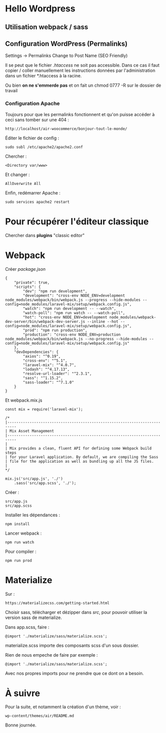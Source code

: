 # Hello Wordpress 

## Utilisation webpack / sass 

## Configuration WordPress (Permalinks)

Settings -> Permalinks 
Change to Post Name (SEO Friendly)

Il se peut que le fichier *.htaccess* ne soit pas accessible. Dans ce cas il faut copier / coller manuellement les instructions données par l'administration dans un fichier *.htaccess à la racine. 

Ou bien **on ne s'emmerde pas** et on fait un chmod 0777 -R sur le dossier de travail 

### Configuration Apache 

Toujours pour que les permalinks fonctionnent et qu'on puisse accéder à ceci sans tomber sur une 404 : 

    http://localhost/air-woocommerce/bonjour-tout-le-monde/

Éditer le fichier de config : 

    sudo subl /etc/apache2/apache2.conf

Chercher :

    <Directory var/www>

Et changer :

    AllOverwrite All

Enfin, redémarrer Apache : 

    sudo services apache2 restart

# Pour récupérer l'éditeur classique 

Chercher dans **plugins** "classic editor" 

# Webpack 

Créer *package.json*

    {
        "private": true,
        "scripts": {
            "dev": "npm run development",
            "development": "cross-env NODE_ENV=development node_modules/webpack/bin/webpack.js --progress --hide-modules --config=node_modules/laravel-mix/setup/webpack.config.js",
            "watch": "npm run development -- --watch",
            "watch-poll": "npm run watch -- --watch-poll",
            "hot": "cross-env NODE_ENV=development node_modules/webpack-dev-server/bin/webpack-dev-server.js --inline --hot --config=node_modules/laravel-mix/setup/webpack.config.js",
            "prod": "npm run production",
            "production": "cross-env NODE_ENV=production node_modules/webpack/bin/webpack.js --no-progress --hide-modules --config=node_modules/laravel-mix/setup/webpack.config.js"
        },
        "devDependencies": {
            "axios": "^0.19",
            "cross-env": "^5.1",
            "laravel-mix": "^4.0.7",
            "lodash": "^4.17.13",
            "resolve-url-loader": "^2.3.1",
            "sass": "^1.15.2",
            "sass-loader": "^7.1.0"
        }
    }

Et webpack.mix.js 

    const mix = require('laravel-mix');

    /*
    |--------------------------------------------------------------------------
    | Mix Asset Management
    |--------------------------------------------------------------------------
    |
    | Mix provides a clean, fluent API for defining some Webpack build steps
    | for your Laravel application. By default, we are compiling the Sass
    | file for the application as well as bundling up all the JS files.
    |
    */

    mix.js('src/app.js', './')
        .sass('src/app.scss', './');

Créer : 
    
    src/app.js 
    src/app.scss

Installer les dépendances : 

    npm install 

Lancer webpack : 

    npm run watch

Pour compiler : 

    npm run prod

# Materialize 

Sur : 

    https://materializecss.com/getting-started.html

Choisir sass, télécharger et dézipper dans *src*, pour pouvoir utiliser la version sass de materialize.

Dans app.scss, faire : 

    @import './materialize/sass/materialize.scss';

materialize.scss importe des composants scss d'un sous dossier. 

Rien de nous empeche de faire par exemple : 

    @import './materialize/sass/materialize.scss';

Avec nos propres imports pour ne prendre que ce dont on a besoin.

# À suivre 

Pour la suite, et notamment la création d'un thème, voir : 

    wp-content/themes/air/README.md

Bonne journée.